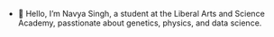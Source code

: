 - 👋 Hello, I’m Navya Singh, a student at the Liberal Arts and Science Academy, passtionate about genetics, physics, and data science. 
